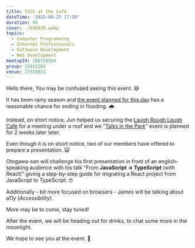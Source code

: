 ```yaml
---
title: Talk at the Café
dateTime: '2022-06-25 17:30'
duration: 90
cover: ./036038.webp
topics:
  - Computer Programming
  - Internet Professionals
  - Software Development
  - Web Development
meetupId: 286728584
group: 15632202
venue: 27310813
---
```


Hello there, You may be confused seeing this event. 😅

It has been rainy season and [the event planned for this day](https://www.meetup.com/osaka-web-designers-and-developers-meetup/events/286489263/) has a reasonable chance for ending in flooding. 🌧

Instead, on short notice, Jun helped us securing the [Laugh Rough Laugh Cafe](https://goo.gl/maps/jkUbDWZqFmkx4Wp1A) for a meeting under a roof and we "[Talks in the Park](https://www.meetup.com/osaka-web-designers-and-developers-meetup/events/286489263/)" event is planned for 2 weeks later later.

Even though it is on short notice, two of our members have offered to prepare a presentation. 🙀

Otogawa-san will challenge his first presentation in front of an english-speaking audience with his talk "From **JavaScript → TypeScript** (with React)" giving a step-by-step guide for migrating a React project from JavaScript to TypeScript. 🤓

Additionally - bit more focused on browsers - James will be talking about a11y (*Accessibility*).

More may be to come, stay tuned!

After the event, we will be heading out for drinks, to chat some more in the moonlight.

We hope to see you at the event. 👋
